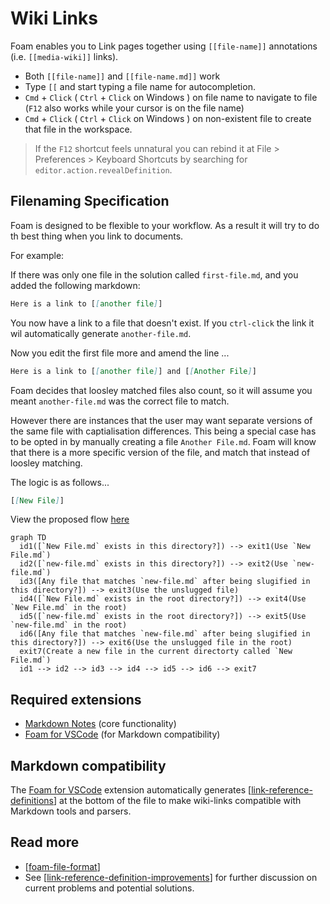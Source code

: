 # Wiki Links

Foam enables you to Link pages together using `[[file-name]]` annotations (i.e. `[[media-wiki]]` links).

- Both `[[file-name]]` and `[[file-name.md]]` work
- Type `[[` and start typing a file name for autocompletion.
- `Cmd` + `Click` ( `Ctrl` + `Click` on Windows ) on file name to navigate to file (`F12` also works while your cursor is on the file name)
- `Cmd` + `Click` ( `Ctrl` + `Click` on Windows ) on non-existent file to create that file in the workspace.

> If the `F12` shortcut feels unnatural you can rebind it at File > Preferences > Keyboard Shortcuts by searching for `editor.action.revealDefinition`.

## Filenaming Specification

Foam is designed to be flexible to your workflow. As a result it will try to do th best thing when you link to documents.

For example:

If there was only one file in the solution called `first-file.md`, and you added the following markdown:

```markdown
Here is a link to [[another file]]
```

You now have a link to a file that doesn't exist. If you `ctrl-click` the link it wil automatically generate `another-file.md`.

Now you edit the first file more and amend the line ...

```markdown
Here is a link to [[another file]] and [[Another File]]
```
Foam decides that loosley matched files also count, so it will assume you meant `another-file.md` was the correct file to match.

However there are instances that the user may want separate versions of the same file with captialisation differences. This being a special case has to be opted in by manually creating a file `Another File.md`. Foam will know that there is a more specific version of the file, and match that instead of loosley matching.

The logic is as follows...

``` Markdown
[[New File]]
```

View the proposed flow [here](https://mermaid-js.github.io/mermaid-live-editor/#/view/eyJjb2RlIjoiZ3JhcGggVERcbiAgaWQxKFtgTmV3IEZpbGUubWRgIGV4aXN0cyBpbiB0aGlzIGRpcmVjdG9yeT9dKSAtLT4gZXhpdDEoVXNlIGBOZXcgRmlsZS5tZGApXG4gIGlkMihbYG5ldy1maWxlLm1kYCBleGlzdHMgaW4gdGhpcyBkaXJlY3Rvcnk_XSkgLS0-IGV4aXQyKFVzZSBgbmV3LWZpbGUubWRgKVxuICBpZDMoW0FueSBmaWxlIHRoYXQgbWF0Y2hlcyBgbmV3LWZpbGUubWRgIGFmdGVyIGJlaW5nIHNsdWdpZmllZCBpbiB0aGlzIGRpcmVjdG9yeT9dKSAtLT4gZXhpdDMoVXNlIHRoZSB1bnNsdWdnZWQgZmlsZSlcbiAgaWQ0KFtgTmV3IEZpbGUubWRgIGV4aXN0cyBpbiB0aGUgcm9vdCBkaXJlY3Rvcnk_XSkgLS0-IGV4aXQ0KFVzZSBgTmV3IEZpbGUubWRgIGluIHRoZSByb290KVxuICBpZDUoW2BuZXctZmlsZS5tZGAgZXhpc3RzIGluIHRoZSByb290IGRpcmVjdG9yeT9dKSAtLT4gZXhpdDUoVXNlIGBuZXctZmlsZS5tZGAgaW4gdGhlIHJvb3QpXG4gIGlkNihbQW55IGZpbGUgdGhhdCBtYXRjaGVzIGBuZXctZmlsZS5tZGAgYWZ0ZXIgYmVpbmcgc2x1Z2lmaWVkIGluIHRoaXMgZGlyZWN0b3J5P10pIC0tPiBleGl0NihVc2UgdGhlIHVuc2x1Z2dlZCBmaWxlIGluIHRoZSByb290KVxuICBleGl0NyhDcmVhdGUgYSBuZXcgZmlsZSBpbiB0aGUgY3VycmVudCBkaXJlY3RvcnR5IGNhbGxlZCBgTmV3IEZpbGUubWRgKVxuICBpZDEgLS0-IGlkMiAtLT4gaWQzIC0tPiBpZDQgLS0-IGlkNSAtLT4gaWQ2IC0tPiBleGl0NyIsIm1lcm1haWQiOnsidGhlbWUiOiJkZWZhdWx0In0sInVwZGF0ZUVkaXRvciI6ZmFsc2V9)

```mermaid
graph TD
  id1([`New File.md` exists in this directory?]) --> exit1(Use `New File.md`)
  id2([`new-file.md` exists in this directory?]) --> exit2(Use `new-file.md`)
  id3([Any file that matches `new-file.md` after being slugified in this directory?]) --> exit3(Use the unslugged file)
  id4([`New File.md` exists in the root directory?]) --> exit4(Use `New File.md` in the root)
  id5([`new-file.md` exists in the root directory?]) --> exit5(Use `new-file.md` in the root)
  id6([Any file that matches `new-file.md` after being slugified in this directory?]) --> exit6(Use the unslugged file in the root)
  exit7(Create a new file in the current directorty called `New File.md`)
  id1 --> id2 --> id3 --> id4 --> id5 --> id6 --> exit7
```

## Required extensions

 - [Markdown Notes](https://marketplace.visualstudio.com/items?itemName=kortina.vscode-markdown-notes) (core functionality)
 - [Foam for VSCode](https://marketplace.visualstudio.com/items?itemName=foam.foam-vscode) (for Markdown compatibility)

## Markdown compatibility

The [Foam for VSCode](https://marketplace.visualstudio.com/items?itemName=foam.foam-vscode) extension automatically generates [[link-reference-definitions]] at the bottom of the file to make wiki-links compatible with Markdown tools and parsers.

## Read more

- [[foam-file-format]]
- See [[link-reference-definition-improvements]] for further discussion on current problems and potential solutions.

[//begin]: # "Autogenerated link references for markdown compatibility"
[link-reference-definitions]: link-reference-definitions "Link Reference Definitions"
[foam-file-format]: foam-file-format "Foam File Format"
[link-reference-definition-improvements]: link-reference-definition-improvements "Link Reference Definition Improvements"
[//end]: # "Autogenerated link references"
